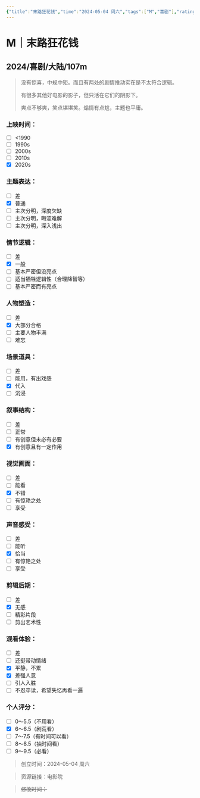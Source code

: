 ```yaml
---
{"title":"末路狂花钱","time":"2024-05-04 周六","tags":["M","喜剧"],"rating":"6.5","dg-publish":true,"permalink":"/300 评价/M/新近看过/末路狂花钱/","dgPassFrontmatter":true,"created":"2024-05-04T16:52:36.000+08:00","updated":"2024-05-04T16:57:37.371+08:00"}
---
```


# M｜末路狂花钱
## 2024/喜剧/大陆/107m
>没有惊喜，中规中矩。而且有两处的剧情推动实在是不太符合逻辑。
>
>有很多其他好电影的影子，但只活在它们的阴影下。
>
>爽点不够爽，笑点堪堪笑。煽情有点尬，主题也平庸。
### 上映时间：
- [ ] <1990
- [ ] 1990s
- [ ] 2000s
- [ ] 2010s
- [x] 2020s
### 主题表达：
- [ ] 差
- [x] 普通
- [ ] 主次分明，深度欠缺
- [ ] 主次分明，晦涩难解
- [ ] 主次分明，深入浅出
### 情节逻辑：
- [ ] 差
- [x] 一般
- [ ] 基本严密但没亮点
- [ ] 适当牺牲逻辑性（合理降智等）
- [ ] 基本严密而有亮点
### 人物塑造：
- [ ] 差
- [x] 大部分合格
- [ ] 主要人物丰满
- [ ] 难忘
### 场景道具：
- [ ] 差
- [ ] 能用，有出戏感
- [x] 代入
- [ ] 沉浸
### 叙事结构：
- [ ] 差
- [ ] 正常
- [ ] 有创意但未必有必要
- [x] 有创意且有一定作用
### 视觉画面：
- [ ] 差
- [ ] 能看
- [x] 不错
- [ ] 有惊艳之处
- [ ] 享受
### 声音感受：
- [ ] 差
- [ ] 能听
- [x] 恰当
- [ ] 有惊艳之处
- [ ] 享受
### 剪辑后期：
- [ ] 差
- [x] 无感
- [ ] 精彩片段
- [ ] 剪出艺术性
### 观看体验：
- [ ] 差
- [ ] 还挺带动情绪
- [x] 平静，不累
- [x] 差强人意
- [ ] 引人入胜
- [ ] 不忍卒读，希望失忆再看一遍
### 个人评分：
- [ ] 0～5.5（不用看）
- [x] 6～6.5（剧荒看）
- [ ] 7～7.5（有时间可以看）
- [ ] 8～8.5（抽时间看）
- [ ] 9～9.5（必看）

>创立时间：2024-05-04 周六

>资源链接：电影院

>~~修改时间：~~



